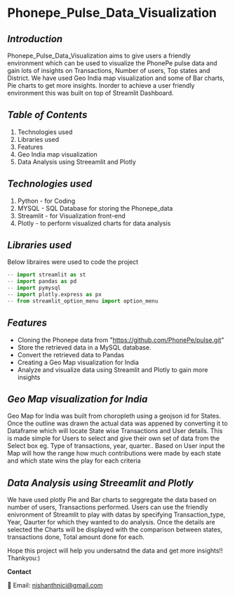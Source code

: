 # Phonepe_Pulse_Data_Visualization

## *Introduction*

Phonepe_Pulse_Data_Visualization aims to give users a friendly environment which can be used to visualize the PhonePe pulse data and gain lots of insights on Transactions, Number of users, Top states and District. We have used Geo India map visualization and some of Bar charts, Pie charts to get more insights. Inorder to achieve a user friendly environment this was built on top of Streamlit Dashboard.

## *Table of Contents*

1.  Technologies used
1.  Libraries used
1.  Features
1.  Geo India map visualization
1.  Data Analysis using Streeamlit and Plotly


## *Technologies used*

1. Python    - for Coding
1. MYSQL     - SQL Database for storing the Phonepe_data
1. Streamlit - for Visualization front-end
1. Plotly    - to perform visualized charts for data analysis

## *Libraries used*

Below libraires were used to code the project
```python
-- import streamlit as st
-- import pandas as pd
-- import pymysql
-- import plotly.express as px 
-- from streamlit_option_menu import option_menu
```

## *Features*

- Cloning the Phonepe data from "https://github.com/PhonePe/pulse.git"
- Store the retrieved data in a MySQL database.
- Convert the retrieved data to Pandas
- Creating a Geo Map visualization for India
- Analyze and visualize data using Streamlit and Plotly to gain more insights

## *Geo Map visualization for India*

Geo Map for India was built from choropleth using a geojson id for States. Once the outline was drawn the actual data was appened by converting it to Dataframe which will locate State wise Transactions and User details. This is made simple for Users to select and give their own set of data from the Select box eg. Type of transactions, year, quarter.. Based on User input the Map will how the range how much contributions were made by each state and which state wins the play for each criteria

## *Data Analysis using Streeamlit and Plotly*

We have used plotly Pie and Bar charts to seggregate the data based on number of users, Transactions performed. Users can use the friendly enivronment of Streamlit to play with datas by specifying Transaction_type, Year, Qaurter for which they wanted to do analysis. Once the details are selected the Charts will be displayed with the comparison between states, transactions done, Total amount done for each.


Hope this project will help you undersatnd the data and get more insights!! Thankyou:) 

**Contact**

📧 Email: nishanthnici@gmail.com 
